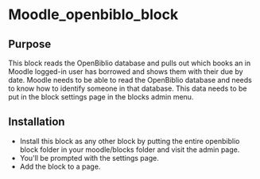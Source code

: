 # Moodle_openbiblo_block

Purpose
-------
This block reads the OpenBiblio database and pulls out which books an in 
Moodle logged-in user has borrowed and shows them with their due by date.
Moodle needs to be able to read the OpenBiblio database and needs to know
how to identify someone in that database. This data needs to be put in the block 
settings page in the blocks admin menu.

Installation
------------
* Install this block as any other block by putting the entire openbiblio block 
folder in your moodle/blocks folder and visit the admin page.
* You'll be prompted with the settings page.
* Add the block to a page.
